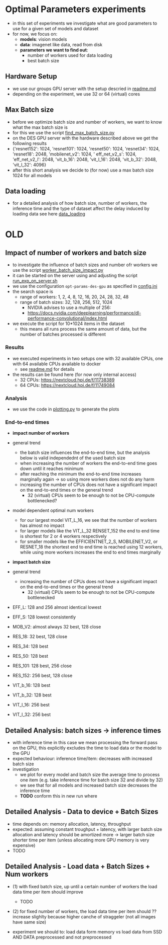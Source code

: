 # Optimal Parameters experiments

- in this set of experiments we investigate what are good parameters to use for a given set of models and dataset
- for now, we focus on:
    - **models**: vision models
    - **data**: imagenet like data, read from disk
    - **parameters we want to find out**:
        - number of workers used for data loading
        - best batch size

## Hardware Setup

- we use our groups GPU server with the setup descried in [readme.md](..%2F..%2Fexp_environment%2Freadme.md)
- depending on the experiment, we use 32 or 64 (virtual) cores

## Max Batch size

- before we optimize batch size and number of workers, we want to know what the max batch size is
- for this we use the script [find_max_batch_size.py](find_max_batch_size.py)
- on the DES GPU server with the hardware described above we get the following results
- {'resnet152': 1024, 'resnet101': 1024, 'resnet50': 1024, 'resnet34': 1024, 'resnet18': 2048, 'mobilenet_v2': 1024, '
  eff_net_v2_s': 1024, 'eff_net_v2_l': 2048, 'vit_b_16': 2048, 'vit_l_16': 2048, 'vit_b_32': 2048, 'vit_l_32': 4096}
- after this short analysis we decide to (for now) use a max batch size 1024 for all models

## Data loading

- for a detailed analysis of how batch size, number of workers, the inference time and the type of dataset affect the
  delay induced by loading data see here [data_loading](data_loading)

# OLD

## Impact of number of workers and batch size

- to investigate the influence of batch sizes and number ofr workers we use the
  script [worker_batch_size_impact.py](worker_batch_size_impact.py)
- it can be started on the server using and adjusting the script [run_exp_on_server.sh](run_exp_on_server.sh)
- we use the configuration `opt-params-des-gpu` as specified in [config.ini](config.ini)
- the search space is
    - range of workers: 1, 2, 4, 8, 12, 16, 20, 24, 28, 32, 48
    - range of batch sizes: 32, 128, 256, 512, 1024
        - NVIDIA advises to use a multiple of 256:
        - https://docs.nvidia.com/deeplearning/performance/dl-performance-convolutional/index.html
- we execute the script for 10*1024 items in the dataset
    - this means all runs process the same amount of data, but the number of batches processed is different

### Results

- we executed experiments in two setups one with 32 available CPUs, one with 64 available CPUs available to docker
    - see [readme.md](..%2F..%2Fexp_environment%2Freadme.md) for details
- the results can be found here (for now only internal access)
    - 32 CPUs: https://nextcloud.hpi.de/f/11738389
    - 64 CPUs: https://nextcloud.hpi.de/f/11749084

### Analysis

- we use the code in [plotting.py](eval%2Fplotting.py) to generate the plots

### End-to-end times

- **impact number of workers**
- general trend
    - the batch size influences the end-to-end time, but the analysis below is valid independednt of the used batch size
    - when increasing the number of workers the end-to-end time goes down until it reaches minimum
    - after reaching the minimum the end-to-end time increases marginally again -> so using more workers does not do
      any harm
    - increasing the number of CPUs does not have a significant impact on the end-to-end times or the general trend
        - 32 (virtual) CPUs seem to be enough to not be CPU-compute bottlenecked?
- model dependent optimal num workers
    - for our largest model VIT_L_16, we see that the number of workers has almost no impact
    - for larger models like the VIT_L_32 RENSET_152 the end to end time is shortest for 2 or 4 workers respectively
    - for smaller models like the EFFICIENTNET_2_S, MOBILENET_V2, or RESNET_18 the shortest end to end time is reached
      using 12 workers, while using more workers increases the end to end times marginally

- **impact batch size**
- general trend
    - increasing the number of CPUs does not have a significant impact on the end-to-end times or the general trend
        - 32 (virtual) CPUs seem to be enough to not be CPU-compute bottlenecked
- EFF_L: 128 and 256 almost identical lowest
- EFF_S: 128 lowest consistently
- MOB_V2: almost always 32 best, 128 close
- RES_18: 32 best, 128 close
- RES_34: 128 best
- RES_50: 128 best
- RES_101: 128 best, 256 close
- RES_152: 256 best, 128 close
- VIT_b_16: 128 best
- VIT_b_32: 128 best
- VIT_l_16: 256 best
- VIT_l_32: 256 best

## Detailed Analysis: batch sizes -> inference times

- with inference time in this case we mean processing the forward pass on the GPU, this explicitly excludes the time
  to load data or the model to the GPU
- expected behaviour: inference time/item: decreases with increased batch size
- investigation
    - we plot for every model and batch size the average time to process one item (e.g. take inference time for batch
      size 32 and divide by 32)
    - we see that for all models and increased batch size decreases the inference time
    - **TODO** conform this in new run where

## Detailed Analysis - Data to device + Batch Sizes

- time depends on: memory allocation, latency, throughput
- expected: assuming constant troughput + latency, with larger batch size allocation and latency should be amortized
  more -> larger batch size shorter time per item (unless allocating more GPU memory is very expensive)
- TODO

## Detailed Analysis - Load data + Batch Sizes + Num workers

- (1) with fixed batch size, up until a certain number of workers the load data time per item should improve
    - TODO
- (2) for fixed number of workers, the load data time per item should ?? increase slighlty because higher canche of
  straggeler (not all images have same size)

- experiment we should to: load data form memory vs load data from SSD AND DATA preprocessed and not preprocessed
